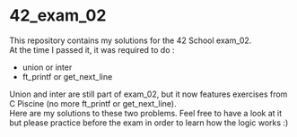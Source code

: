 # 42_exam_02 

This repository contains my solutions for the 42 School exam_02.  
At the time I passed it, it was required to do :   
- union or inter  
- ft_printf or get_next_line

Union and inter are still part of exam_02, but it now features exercises from C Piscine (no more ft_printf or get_next_line).  
Here are my solutions to these two problems.
Feel free to have a look at it but please practice before the exam in order to learn how the logic works :)
